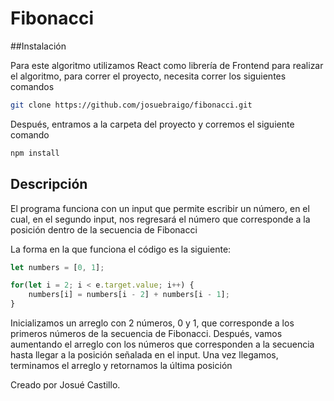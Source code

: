 # Fibonacci

##Instalación

Para este algoritmo utilizamos React como librería de Frontend para realizar el algoritmo, para correr el proyecto, necesita correr los siguientes comandos

```bash
git clone https://github.com/josuebraigo/fibonacci.git
```

Después, entramos a la carpeta del proyecto y corremos el siguiente comando

```bash
npm install
```

## Descripción

El programa funciona con un input que permite escribir un número, en el cual, en el segundo input, nos regresará el número que corresponde a la posición dentro de la secuencia de Fibonacci

La forma en la que funciona el código es la siguiente:

```javascript
let numbers = [0, 1];

for(let i = 2; i < e.target.value; i++) {
    numbers[i] = numbers[i - 2] + numbers[i - 1];
}
```

Inicializamos un arreglo con 2 números, 0 y 1, que corresponde a los primeros números de la secuencia de Fibonacci. Después, vamos aumentando el arreglo con los números que corresponden a la secuencia hasta llegar a la posición señalada en el input. Una vez llegamos, terminamos el arreglo y retornamos la última posición


Creado por Josué Castillo.
